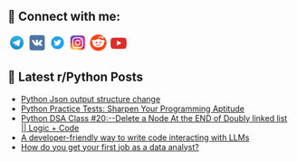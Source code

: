 ## 🔎 Connect with me:
[<img src="https://github.com/bullbesh/bullbesh/blob/main/images/Telegram.png" width="32" height="32" />](https://t.me/bullbesh)
[<img src="https://github.com/bullbesh/bullbesh/blob/main/images/VK.png" width="32" height="32" />](https://vk.com/bullbesh)
[<img src="https://github.com/bullbesh/bullbesh/blob/main/images/Twitter.png" width="32" height="32" />](https://twitter.com/bullbesh1)
[<img src="https://github.com/bullbesh/bullbesh/blob/main/images/Instagram.png" width="32" height="32" />](https://www.instagram.com/bullbesh)
[<img src="https://github.com/bullbesh/bullbesh/blob/main/images/Reddit.png" width="32" height="32" />](https://www.reddit.com/user/bullbesh)
[<img src="https://github.com/bullbesh/bullbesh/blob/main/images/YouTube.png" width="32" height="32" />](https://www.youtube.com/channel/UCtfjRs6uzgq5mfm8S06WTcg)

## 📕 Latest r/Python Posts
<!-- BLOG-POST-LIST:START -->
- [Python Json output structure change](https://www.reddit.com/r/Python/comments/16obq7g/python_json_output_structure_change/)
- [Python Practice Tests: Sharpen Your Programming Aptitude](https://www.reddit.com/r/Python/comments/16oaru0/python_practice_tests_sharpen_your_programming/)
- [Python DSA Class #20:--Delete a Node At the END of Doubly linked list || Logic + Code](https://www.reddit.com/r/Python/comments/16o9ua3/python_dsa_class_20delete_a_node_at_the_end_of/)
- [A developer-friendly way to write code interacting with LLMs](https://www.reddit.com/r/Python/comments/16o96vd/a_developerfriendly_way_to_write_code_interacting/)
- [How do you get your first job as a data analyst?](https://www.reddit.com/r/Python/comments/16o8q3l/how_do_you_get_your_first_job_as_a_data_analyst/)
<!-- BLOG-POST-LIST:END -->
